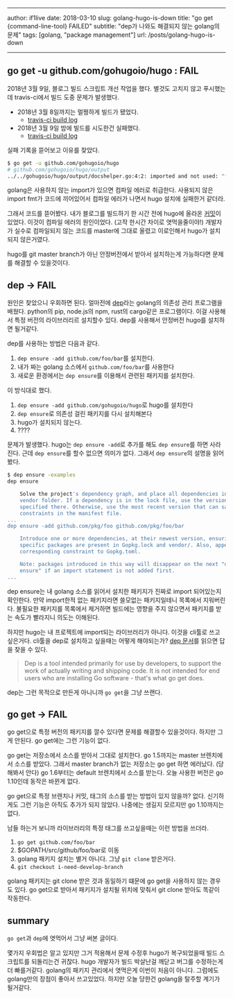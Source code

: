 
---
author: if1live
date: 2018-03-10
slug: golang-hugo-is-down
title: "go get {command-line-tool} FAILED"
subtitle: "dep가 나와도 해결되지 않는 golang의 문제"
tags: [golang, "package management"]
url: /posts/golang-hugo-is-down

---

## go get -u github.com/gohugoio/hugo : FAIL

2018년 3월 9일, 블로그 빌드 스크립트 개선 작업을 했다.
별것도 고치지 않고 푸시했는데 travis-ci에서 빌드 도중 문제가 발생했다.

* 2018년 3월 8일까지는 멀쩡하게 빌드가 됐었다.
  * [travis-ci build log][travis-build-last-success]
* 2018년 3월 9일 밤에 빌드를 시도한건 실패했다.
  * [travis-ci build log][travis-build-first-fail]

실패 기록을 뜯어보고 이유를 찾았다.

```bash
$ go get -u github.com/gohugoio/hugo
# github.com/gohugoio/hugo/output
../../gohugoio/hugo/output/docshelper.go:4:2: imported and not used: "fmt"
```

golang은 사용하지 않는 import가 있으면 컴파일 에러로 취급한다.
사용되지 않은 import fmt가 코드에 끼어있어서 컴파일 에러가 나면서 hugo 설치에 실패한거 같더라.


그래서 코드를 뜯어봤다.
내가 블로그를 빌드하기 한 시간 전에 hugo에 올라온 [커밋][hugo-commit]이 있었다.
이것이 컴파일 에러의 원인이었다. (고작 한시간 차이로 엿먹을줄이야!)
개발자가 실수로 컴파일되지 않는 코드를 master에 그대로 올렸고 이로인해서 hugo가 설치되지 않은거였다.

hugo를 git master branch가 아닌 안정버전에서 받아서 설치하는게 가능하다면 문제를 해결할 수 있을것이다.

<!--adsense-->


## dep -> FAIL

원인은 찾았으니 우회하면 된다.
얼마전에 [dep][dep-site]라는 golang의 의존성 관리 프로그램을 배웠다.
python의 pip, node.js의 npm, rust의 cargo같은 프로그램이다.
이걸 사용해서 특정 버전의 라이브러리르 설치할수 있다.
dep를 사용해서 안정버전 hugo를 설치하면 될거같다.

dep를 사용하는 방법은 다음과 같다.

1. `dep ensure -add github.com/foo/bar`를 설치한다.
2. 내가 짜는 golang 소스에서 `github.com/foo/bar`를 사용한다
3. 새로운 환경에서는 `dep ensure`를 이용해서 관련된 패키지를 설치한다.

이 방식대로 했다.

1. `dep ensure -add github.com/gohugoio/hugo`로 hugo를 설치한다
2. `dep ensure`로 의존성 걸린 패키지를 다시 설치해본다
3. hugo가 설치되지 않는다.
4. ????

문제가 발생했다.
hugo는 `dep ensure -add`로 추가를 해도 `dep ensure`를 하면 사라진다.
근데 `dep ensure`를 할수 없으면 의미가 없다.
그래서 `dep ensure`의 설명을 읽어봤다.

```bash
$ dep ensure -examples
dep ensure

    Solve the project's dependency graph, and place all dependencies in the
    vendor folder. If a dependency is in the lock file, use the version
    specified there. Otherwise, use the most recent version that can satisfy the
    constraints in the manifest file.
...
dep ensure -add github.com/pkg/foo github.com/pkg/foo/bar

    Introduce one or more dependencies, at their newest version, ensuring that
    specific packages are present in Gopkg.lock and vendor/. Also, append a
    corresponding constraint to Gopkg.toml.

    Note: packages introduced in this way will disappear on the next "dep
    ensure" if an import statement is not added first.
...
```

dep ensure는 내 golang 소스를 읽어서 설치한 패키지가 진짜로 import 되어있는지 확인한다.
만약 import한적 없는 패키지라면 쓸모없는 패키지일테니 목록에서 지워버린다.
불필요한 패키지를 목록에서 제거하면 빌드에는 영향을 주지 않으면서 패키지를 받는 속도가 빨라지니 의도는 이해된다.

하지만 hugo는 내 프로젝트에 import되는 라이브러리가 아니다.
이것을 cli툴로 쓰고 싶은거다. cli툴을 dep로 설치하고 싶을때는 어떻게 해야되는가?
[dep 문서][dep-doc]를 읽으면 답을 찾을 수 있다.

> Dep is a tool intended primarily for use by developers, to support the work of actually writing and shipping code. It is not intended for end users who are installing Go software - that's what go get does.

dep는 그런 목적으로 만든게 아니니까 `go get`을 그냥 쓰랜다.

## go get -> FAIL

go get으로 특정 버전의 패키지를 깔수 있다면 문제를 해결할수 있을것이다.
하지만 그게 안된다. go get에는 그런 기능이 없다.

go get는 저장소에서 소스를 받아서 그대로 설치한다.
go 1.5까지는 master 브렌치에서 소스를 받았다. 그래서 master branch가 없는 저장소는 go get 하면 에러났다. (당해봐서 안다)
go 1.6부터는 default 브렌치에서 소스를 받는다.
오늘 사용한 버전은 go 1.10인데 동작은 바뀐게 없다.

go get으로 특정 브렌치나 커밋, 태그의 소스를 받는 방법이 있지 않을까?
없다. 신기하게도 그런 기능은 아직도 추가가 되지 않았다. 나중에는 생길지 모르지만 go 1.10까지는 없다.

남들 하는거 보니까 라이브러리의 특정 태그를 쓰고싶을때는 이런 방법을 쓰더라.

1. `go get github.com/foo/bar`
2. $GOPATH/src/github/foo/bar로 이동
3. golang 패키지 설치는 별거 아니다. 그냥 `git clone` 받은거다.
4. `git checkout i-need-develop-branch`

golang 패키지는 git clone 받은 것과 동일하기 떄문에 go get을 사용하지 않는 경우도 있다.
go get으로 받아서 패키지가 설치될 위치에 맞춰서 git clone 받아도 똑같이 작동한다.

## summary

`go get`과 `dep`에 엿먹어서 그냥 써본 글이다.

몇가지 우회법은 알고 있지만 그거 적용해서 문제 수정후 hugo가 복구되었을때 빌드 스크립트를 되돌리는건 귀찮다.
hugo 개발자가 빌드 박살난걸 깨닫고 버그를 수정하는게 더 빠를거같다.
golang의 패키지 관리에서 엿먹은게 이번이 처음이 아니다. 그럼에도 golang만의 장점이 좋아서 쓰고있었다.
하지만 오늘 당한건 golang을 탈주할 계기가 될거같다.


[hugo-commit]: https://github.com/gohugoio/hugo/commit/64cec07293a789e28a68885aede78cad392afbef#diff-4aecfa2c2f6afdb6a723bf5316c3d870
[travis-build-first-fail]: https://travis-ci.org/if1live/libsora.so/builds/351287207
[travis-build-last-success]: https://travis-ci.org/if1live/libsora.so/builds/350871368
[dep-doc]: https://golang.github.io/dep/docs/introduction.html
[dep-site]: https://golang.github.io/dep/
[glide-repo]: https://github.com/Masterminds/glide
